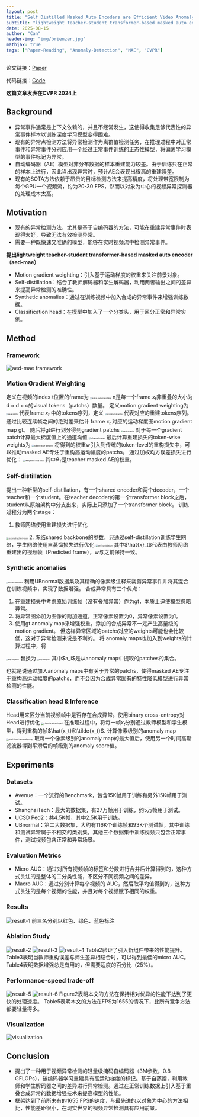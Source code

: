 ```yaml
---
layout: post
title: "Self Distilled Masked Auto Encoders are Efficient Video Anomaly Detectors"
subtitle: "lightweight teacher-student transformer-based masked auto encoder (aed-mae)"
date: 2025-08-15
author: "Can"
header-img: "img/brienzer.jpg"
mathjax: true
tags: ["Paper-Reading", "Anomaly-Detection", "MAE", "CVPR"]
---
```


论文链接：[Paper](https://ieeexplore.ieee.org/document/10655393)

代码链接：[Code](https://github.com/ristea/aed-mae)

**这篇文章发表在CVPR 2024上**

## Background
* 异常事件通常是上下文依赖的，并且不经常发生，这使得收集足够代表性的异常事件样本以训练深度学习模型变得困难。
* 现有的异常点检测方法将异常检测作为离群值检测任务，在推理过程中对正常事件和异常事件分别应用一个经过正常事件训练的正态性模型，将偏离学习模型的事件标记为异常。
* 自动编码器（AE）模型对非分布数据的样本重建能力较差。由于训练只在正常的样本上进行，因此当出现异常时，预计AE会表现出很高的重建误差。
* 现有的SOTA方法依赖于昂贵的目标检测方法来提高精度，将处理带宽限制为每个GPU一个视频流，约为20-30 FPS，然而以对象为中心的视频异常探测器的处理成本太高。

## Motivation
* 现有的异常检测方法，尤其是基于自编码器的方法，可能在重建异常事件时表现得太好，导致无法有效检测异常。
* 需要一种既快速又准确的模型，能够在实时视频流中检测异常事件。

**提出lightweight teacher-student transformer-based masked auto encoder（aed-mae）**

* Motion gradient weighting：引入基于运动梯度的权重来关注前景对象。
* Self-distillation：结合了教师解码器和学生解码器，利用两者输出之间的差异来提高异常检测的准确性。
* Synthetic anomalies：通过在训练视频中加入合成的异常事件来增强训练数据。
* Classification head：在模型中加入了一个分类头，用于区分正常和异常实例。

## Method
### Framework
![aed-mae framework](\img\in-post\image-cpgb.png)
### Motion Gradient Weighting
定义在视频的index t位置的frame为
<img src="\img\in-post\image-oqom.png" alt="motion gradient weighting" style="zoom: 30%" />
n是每一个frame $x_t$非重叠的大小为d × d × c的visual tokens（patchs）数量。 定义motion gradient weighting为
<img src="\img\in-post\image-uzro.png" alt="visual patchs" style="zoom: 30%" />
代表frame $x_t$ 中的tokens序列，定义
<img src="\img\in-post\image-ttfr.png" alt="reconstructed patchs" style="zoom: 30%" />
代表对应的重建tokens序列。
通过比较连续帧之间的绝对差来估计 frame $x_t$ 对应的运动梯度图motion gradient map gt。 随后将gt进行划分得到gradient patchs
<img src="\img\in-post\image-ozig.png" alt="gradient patchs" style="zoom: 30%" />
对于每一个gradient patch计算最大梯度值上的通道均值
<img src="\img\in-post\image-ifpm.png" alt="channel mean" style="zoom: 40%" />
最后计算重建损失的token-wise weights为
<img src="\img\in-post\image-mcpf.png" alt="token-wise weights" style="zoom: 40%" />
将得到的权重w引入到传统的token-level的重构损失中，可以推动masked AE专注于重构高运动幅度的patchs。 通过加权均方误差损失进行优化：
<img src="\img\in-post\image-xtvx.png" alt="weighted mse loss" style="zoom: 40%" />
其中$θ_{T}$是teacher masked AE的权重。

### Self-distillation
提出一种新型的self-distillation，有一个shared encoder和两个decoder，一个teacher和一个student。在teacher decoder的第一个transformer block之后，student从原始架构中分支出来，实际上只添加了一个transformer block。
训练过程分为两个stage：
1. 教师网络使用重建损失进行优化
<img src="\img\in-post\image-llqr.png" alt="reconstruction-loss" style="zoom: 40%" />
2. 冻结shared backbone的参数，只通过self-distillation训练学生网络，学生网络使用自蒸馏损失进行优化
<img src="\img\in-post\image-gttz.png" alt="self-distillation" style="zoom: 40%" />
其中$\hat{x}_t$代表由教师网络重建出的视频帧（Predicted frame），w与之前保持一致。

### Synthetic anomalies
<img src="\img\in-post\image-vunt.png" alt="synthetic-anomalies" style="zoom: 30%" />
利用UBnormal数据集及其精确的像素级注释来裁剪异常事件并将其混合在训练视频中，实现了数据增强。 合成异常具有三个优点：

1. 在重建损失中考虑原始训练帧（没有叠加异常）作为gt，本质上迫使模型忽略异常。
2. 将异常图添加为图像的附加通道。正常像素设置为0，异常像素设置为1。
3. 使用gt anomaly map来增强权重。添加的合成异常不一定产生高量级的motion gradient。
但这样异常区域的patchs对应的weights可能也会比较低，这对于异常检测来说是不利的。
将 anomaly maps也加入到weights的计算过程中，将
<img src="\img\in-post\image-dtka.png" alt="map-weights-1" style="zoom: 30%" />
替换为
<img src="\img\in-post\image-sopw.png" alt="map-weights-1" style="zoom: 30%" />
其中$a_i$是从anomaly map中提取的patches的集合。

也就是说通过加入anomaly maps中有关于异常的patchs，使得masked AE专注于重构高运动幅度的patchs，而不会因为合成异常固有的特性降低模型进行异常检测的性能。
### Classification head & Inference
Head用来区分当前视频帧中是否存在合成异常。使用binary cross-entropy对Head进行优化
<img src="\img\in-post\image-rwht.png" alt="classification-head" style="zoom: 40%" />
在推理过程中，将每一帧$x_t$分别通过教师模型和学生模型，得到重构的帧$\hat{x_t}和\tilde{x_t}$.
计算像素级别的anomaly map
<img src="\img\in-post\image-muqu.png" alt="pixel-level-anomaly-map" style="zoom: 40%" />
取每一个像素级别的anomaly map的最大值后，使用另一个时间高斯滤波器得到平滑后的帧级别的anomaly score值。

## Experiments
### Datasets
* Avenue：一个流行的Benchmark，包含15K帧用于训练和另外15K帧用于测试。
* ShanghaiTech：最大的数据集，有27万帧用于训练，约5万帧用于测试。
* UCSD Ped2：共4.5K帧，其中2.5K用于训练。
* UBnormal：第二大数据集，大约有116K个训练帧和93K个测试帧，其中训练和测试异常属于不相交的类别集，其他三个数据集中训练视频只包含正常事件，测试视频包含正常和异常场景。

### Evaluation Metrics
* Micro AUC：通过对所有视频帧的标签和分数进行合并后计算得到的，这种方式关注的是整体的二分类性能，不区分不同视频之间的差异。
* Macro AUC：通过分别计算每个视频的 AUC，然后取平均值得到的，这种方式关注的是每个视频的性能，并且对每个视频赋予相同的权重。

### Results
![result-1](\img\in-post\image-hgxo.png)
前三名分别以红色、绿色、蓝色标注

### Ablation Study
![result-2](\img\in-post\image-xkej.png)
![result-3](\img\in-post\image-iohp.png)
![result-4](\img\in-post\image-iohp.png)
Table2验证了引入新组件带来的性能提升。 Table3表明当教师重构误差与师生差异相结合时，可以得到最佳的micro AUC。 Table4表明数据增强总是有用的，但需要适度的百分比（25%）。

### Performance-speed trade-off
![result-5](\img\in-post\image-oedg.png)
![result-6](\img\in-post\image-uekv.png)
Figure2表明本文的方法在保持相对优异的性能下达到了更快的处理速度。 Table5表明本文的方法在FPS为1655的情况下，比所有竞争方法都要轻量得多。

### Visualization
![visualization](\img\in-post\image-taoe.png)

## Conclusion
* 提出了一种用于视频异常检测的轻量级掩码自编码器（3M参数，0.8 GFLOPs），该编码器学习重建具有高运动梯度的标记。基于自蒸馏，利用教师和学生解码器之间的差异进行异常检测。通过在正常训练数据上引入基于重叠合成异常的数据增强技术来提高模型的性能。
* 框架达到了前所未有的1655 FPS的速度，与最先进的以对象为中心的方法相比，性能差距很小，在现实世界的视频异常检测具有应用前景。
